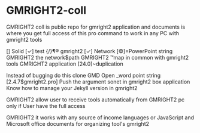 # GMRIGHT2-coll
GMRIGHT2 coll is public repo for gmright2  application and documents is where you get full access of this pro command to work in any PC with gmright2 tools

[] Solid
[✓] test
{/}¶® gmright2 [✓]
Network [©]=PowerPoint string
GMRIGHT2 the network$path
GMRIGHT2 ™map in common with gmright2 tools
GMRIGHT2 application [24.0]~duplication

Instead of bugging do this clone GMD
Open _word point string [2.4.7$gmright2.pro]
Push the argument sonet in gmright2 box application
Know how to manage your Jekyll version in gmright2

GMRIGHT2 allow user to receive tools automatically from GMRIGHT2 pc only if 
User have the full access 


GMRIGHT2 it works with any source of income languages or JavaScript and Microsoft office documents for organizing tool's gmright2
